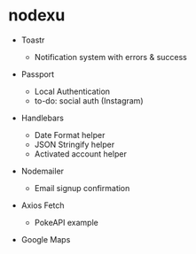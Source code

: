 # nodexu

* Toastr
    * Notification system with errors & success

* Passport
    * Local Authentication
    * to-do: social auth (Instagram)

* Handlebars
    * Date Format helper
    * JSON Stringify helper
    * Activated account helper

* Nodemailer
    * Email signup confirmation

* Axios Fetch
    * PokeAPI example

* Google Maps
